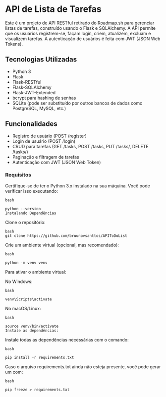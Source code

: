 # API de Lista de Tarefas
Este é um projeto de API RESTful retirado do [Roadmap.sh](https://roadmap.sh/projects/todo-list-api) para gerenciar listas de tarefas, construído usando o Flask e SQLAlchemy. A API permite que os usuários registrem-se, façam login, criem, atualizem, excluam e visualizem tarefas. A autenticação de usuários é feita com JWT (JSON Web Tokens).

## Tecnologias Utilizadas
  
* Python 3
* Flask
* Flask-RESTful
* Flask-SQLAlchemy
* Flask-JWT-Extended
* bcrypt para hashing de senhas
* SQLite (pode ser substituído por outros bancos de dados como PostgreSQL, MySQL, etc.)    


## Funcionalidades
* Registro de usuário (POST /register)
* Login de usuário (POST /login)
* CRUD para tarefas (GET /tasks, POST /tasks, PUT /tasks/<id>, DELETE /tasks/<id>)
* Paginação e filtragem de tarefas
* Autenticação com JWT (JSON Web Token)  

### Requisitos
Certifique-se de ter o Python 3.x instalado na sua máquina. Você pode verificar isso executando:

    bash

    python --version
    Instalando Dependências  

Clone o repositório:

    bash
    git clone https://github.com/bruunovsanttos/APIToDoList
    

Crie um ambiente virtual (opcional, mas recomendado):

    bash

    python -m venv venv
Para ativar o ambiente virtual:

No Windows:

    bash

    venv\Scripts\activate
No macOS/Linux:

    bash
    
    source venv/bin/activate
    Instale as dependências:

Instale todas as dependências necessárias com o comando:

    bash

    pip install -r requirements.txt
Caso o arquivo requirements.txt ainda não esteja presente, você pode gerar um com:

    bash

    pip freeze > requirements.txt